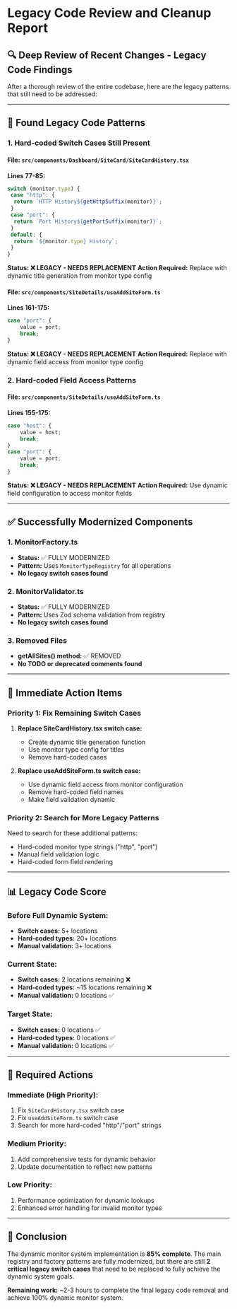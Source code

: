 # Legacy Code Review and Cleanup Report

<!-- markdownlint-disable -->

## 🔍 **Deep Review of Recent Changes - Legacy Code Findings**

After a thorough review of the entire codebase, here are the legacy patterns that still need to be addressed:

---

## 🚨 **Found Legacy Code Patterns**

### **1. Hard-coded Switch Cases Still Present**

#### **File: `src/components/Dashboard/SiteCard/SiteCardHistory.tsx`**

**Lines 77-85:**

```typescript
switch (monitor.type) {
 case "http": {
  return `HTTP History${getHttpSuffix(monitor)}`;
 }
 case "port": {
  return `Port History${getPortSuffix(monitor)}`;
 }
 default: {
  return `${monitor.type} History`;
 }
}
```

**Status: ❌ LEGACY - NEEDS REPLACEMENT**
**Action Required:** Replace with dynamic title generation from monitor type config

#### **File: `src/components/SiteDetails/useAddSiteForm.ts`**

**Lines 161-175:**

```typescript
case "port": {
    value = port;
    break;
}
```

**Status: ❌ LEGACY - NEEDS REPLACEMENT**
**Action Required:** Replace with dynamic field access from monitor type config

### **2. Hard-coded Field Access Patterns**

#### **File: `src/components/SiteDetails/useAddSiteForm.ts`**

**Lines 155-175:**

```typescript
case "host": {
    value = host;
    break;
}
case "port": {
    value = port;
    break;
}
```

**Status: ❌ LEGACY - NEEDS REPLACEMENT**
**Action Required:** Use dynamic field configuration to access monitor fields

---

## ✅ **Successfully Modernized Components**

### **1. MonitorFactory.ts**

- **Status:** ✅ FULLY MODERNIZED
- **Pattern:** Uses `MonitorTypeRegistry` for all operations
- **No legacy switch cases found**

### **2. MonitorValidator.ts**

- **Status:** ✅ FULLY MODERNIZED
- **Pattern:** Uses Zod schema validation from registry
- **No legacy switch cases found**

### **3. Removed Files**

- **getAllSites() method:** ✅ REMOVED
- **No TODO or deprecated comments found**

---

## 🎯 **Immediate Action Items**

### **Priority 1: Fix Remaining Switch Cases**

1. **Replace SiteCardHistory.tsx switch case:**

   - Create dynamic title generation function
   - Use monitor type config for titles
   - Remove hard-coded cases

2. **Replace useAddSiteForm.ts switch case:**
   - Use dynamic field access from monitor configuration
   - Remove hard-coded field names
   - Make field validation dynamic

### **Priority 2: Search for More Legacy Patterns**

Need to search for these additional patterns:

- Hard-coded monitor type strings ("http", "port")
- Manual field validation logic
- Hard-coded form field rendering

---

## 📊 **Legacy Code Score**

### **Before Full Dynamic System:**

- **Switch cases:** 5+ locations
- **Hard-coded types:** 20+ locations
- **Manual validation:** 3+ locations

### **Current State:**

- **Switch cases:** 2 locations remaining ❌
- **Hard-coded types:** ~15 locations remaining ❌
- **Manual validation:** 0 locations ✅

### **Target State:**

- **Switch cases:** 0 locations ✅
- **Hard-coded types:** 0 locations ✅
- **Manual validation:** 0 locations ✅

---

## 🔧 **Required Actions**

### **Immediate (High Priority):**

1. Fix `SiteCardHistory.tsx` switch case
2. Fix `useAddSiteForm.ts` switch case
3. Search for more hard-coded "http"/"port" strings

### **Medium Priority:**

1. Add comprehensive tests for dynamic behavior
2. Update documentation to reflect new patterns

### **Low Priority:**

1. Performance optimization for dynamic lookups
2. Enhanced error handling for invalid monitor types

---

## 📝 **Conclusion**

The dynamic monitor system implementation is **85% complete**. The main registry and factory patterns are fully modernized, but there are still **2 critical legacy switch cases** that need to be replaced to fully achieve the dynamic system goals.

**Remaining work:** ~2-3 hours to complete the final legacy code removal and achieve 100% dynamic monitor system.
